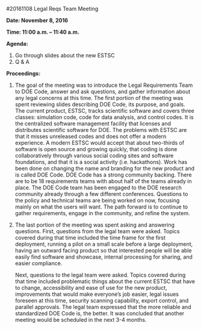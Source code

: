 #20161108 Legal Reqs Team Meeting

**Date: November 8, 2016**

**Time: 11:00 a.m. – 11:40 a.m.**

**Agenda:**
 1. Go through slides about the new ESTSC
 2.	Q & A
 
**Proceedings:**

1.	The goal of the meeting was to introduce the Legal Requirements Team to DOE Code, answer and ask questions, and gather information about any legal concerns at this time. The first portion of the meeting was spent reviewing slides describing DOE Code, its purpose, and goals. The current product, ESTSC, tracks scientific software and covers three classes: simulation code, code for data analysis, and control codes. It is the centralized software management facility that licenses and distributes scientific software for DOE. The problems with ESTSC are that it misses unreleased codes and does not offer a modern experience. A modern ESTSC would accept that about two-thirds of software is open source and growing quickly, that coding is done collaboratively through various social coding sites and software foundations, and that it is a social activity (i.e. hackathons). Work has been done on changing the name and branding for the new product and is called DOE Code. DOE Code has a strong community backing. There are to be 18 requirements teams with about half of the teams already in place. The DOE Code team has been engaged to the DOE research community already through a few different conferences. Questions to the policy and technical teams are being worked on now, focusing mainly on what the users will want. The path forward is to continue to gather requirements, engage in the community, and refine the system. 

2.	The last portion of the meeting was spent asking and answering questions. First, questions from the legal team were asked. Topics covered during that time included the time frame for the first deployment, running a pilot on a small scale before a large deployment, having an outward facing product so that interested people will be able easily find software and showcase, internal processing for sharing, and easier compliance. 

    Next, questions to the legal team were asked. Topics covered during that time included problematic things about the current ESTSC that have to change, accessibility and ease of use for the new product, improvements that would make everyone’s job easier, legal issues foreseen at this time, security scanning capability, export control, and parallel approvals. The legal team expressed that the more reliable and standardized DOE Code is, the better. It was concluded that another meeting would be scheduled in the next 3-4 months. 
    
    
